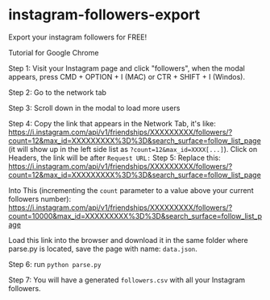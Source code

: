 # instagram-followers-export
Export your instagram followers for FREE!

Tutorial for Google Chrome

Step 1:
Visit your Instagram page and click "followers", when the modal appears, press CMD + OPTION + I (MAC) or CTR + SHIFT + I (Windos).

Step 2:
Go to the network tab

Step 3:
Scroll down in the modal to load more users

Step 4:
Copy the link that appears in the Network Tab, it's like: https://i.instagram.com/api/v1/friendships/XXXXXXXXX/followers/?count=12&max_id=XXXXXXXXX%3D%3D&search_surface=follow_list_page (it will show up in the left side list as `?count=12&max_id=XXXX[...]`). Click on Headers, the link will be after `Request URL:`
Step 5:
Replace this:
https://i.instagram.com/api/v1/friendships/XXXXXXXXX/followers/?count=12&max_id=XXXXXXXXX%3D%3D&search_surface=follow_list_page

Into This (incrementing the `count` parameter to a value above your current followers number):
https://i.instagram.com/api/v1/friendships/XXXXXXXXX/followers/?count=10000&max_id=XXXXXXXXX%3D%3D&search_surface=follow_list_page

Load this link into the browser and download it in the same folder where parse.py is located, save the page with name: `data.json`.

Step 6:
run `python parse.py`

Step 7:
You will have a generated `followers.csv` with all your Instagram followers.

